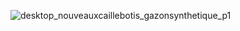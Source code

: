 ![desktop_nouveauxcaillebotis_gazonsynthetique_p1](//statics.lapeyre.fr/img/contrib/2bdd4da300206ea0/desktop_nouveauxcaillebotis_gazonsynthetique_p1.jpg)
##